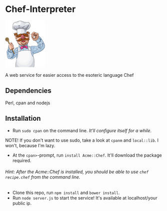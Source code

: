 
# Chef-Interpreter

![Swedish Chef](SwedishChef.png)

A web service for easier access to the esoteric language Chef

## Dependencies
Perl, cpan and nodejs

## Installation

- Run `sudo cpan` on the command line. *It'll configure itself for a while*. 

NOTE! If you don't want to use sudo, take a look at `cpanm` and `local::lib`. I won't, because I'm lazy.

- At the `cpan>`-prompt, run `install Acme::Chef`. It'll download the package required.

###### Hint: After the Acme::Chef is installed, you should be able to use `chef recipe.chef` from the command line.

- Clone this repo, run `npm install` and `bower install`.
- Run `node server.js` to start the service! It's available at localhost/your public ip.
